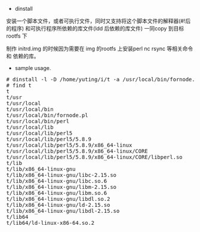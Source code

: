 * dinstall

安装一个脚本文件，或者可执行文件，同时又支持将这个脚本文件的解释器(#!后的程序)
和可执行程序所依赖的库文件(ldd 后依赖的库文件) 一同copy 到目标 rootfs 下

制作 initrd.img 的时候因为需要在 img 的rootfs 上安装perl nc rsync 等相关命令和
依赖的库。


* sample usage.

<pre>
# dinstall -l -D /home/yuting/i/t -a /usr/local/bin/fornode.pl
# find t
t
t/usr
t/usr/local
t/usr/local/bin
t/usr/local/bin/fornode.pl
t/usr/local/bin/perl
t/usr/local/lib
t/usr/local/lib/perl5
t/usr/local/lib/perl5/5.8.9
t/usr/local/lib/perl5/5.8.9/x86_64-linux
t/usr/local/lib/perl5/5.8.9/x86_64-linux/CORE
t/usr/local/lib/perl5/5.8.9/x86_64-linux/CORE/libperl.so
t/lib
t/lib/x86_64-linux-gnu
t/lib/x86_64-linux-gnu/libc-2.15.so
t/lib/x86_64-linux-gnu/libc.so.6
t/lib/x86_64-linux-gnu/libm-2.15.so
t/lib/x86_64-linux-gnu/libm.so.6
t/lib/x86_64-linux-gnu/libdl.so.2
t/lib/x86_64-linux-gnu/ld-2.15.so
t/lib/x86_64-linux-gnu/libdl-2.15.so
t/lib64
t/lib64/ld-linux-x86-64.so.2

</pre>
  

